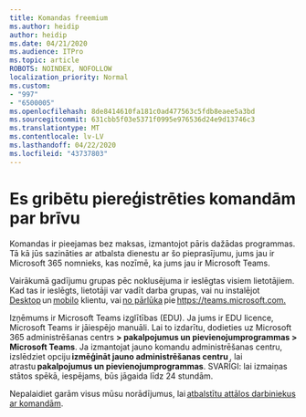 ```yaml
---
title: Komandas freemium
ms.author: heidip
author: heidip
ms.date: 04/21/2020
ms.audience: ITPro
ms.topic: article
ROBOTS: NOINDEX, NOFOLLOW
localization_priority: Normal
ms.custom:
- "997"
- "6500005"
ms.openlocfilehash: 8de8414610fa181c0ad477563c5fdb8eaee5a3bd
ms.sourcegitcommit: 631cbb5f03e5371f0995e976536d24e9d13746c3
ms.translationtype: MT
ms.contentlocale: lv-LV
ms.lasthandoff: 04/22/2020
ms.locfileid: "43737803"
---
```

# <a name="id-like-to-sign-up-for-teams-for-free"></a>Es gribētu piereģistrēties komandām par brīvu

Komandas ir pieejamas bez maksas, izmantojot pāris dažādas programmas. Tā kā jūs sazināties ar atbalsta dienestu ar šo pieprasījumu, jums jau ir Microsoft 365 nomnieks, kas nozīmē, ka jums jau ir Microsoft Teams.

Vairākumā gadījumu grupas pēc noklusējuma ir ieslēgtas visiem lietotājiem. Kad tas ir ieslēgts, lietotāji var vadīt darba grupas, vai nu instalējot [Desktop](https://docs.microsoft.com/MicrosoftTeams/get-clients#desktop-client) un [mobilo](https://docs.microsoft.com/MicrosoftTeams/get-clients#mobile-clients) klientu, vai [no pārlūka](https://docs.microsoft.com/MicrosoftTeams/get-clients#web-client) pie <https://teams.microsoft.com.>

Izņēmums ir Microsoft Teams izglītības (EDU). Ja jums ir EDU licence, Microsoft Teams ir jāiespējo manuāli. Lai to izdarītu, dodieties uz Microsoft 365 administrēšanas centrs **> pakalpojumus un pievienojumprogrammas > Microsoft Teams**. Ja izmantojat jauno komandu administrēšanas centru, izslēdziet opciju **izmēģināt jauno administrēšanas centru** , lai atrastu **pakalpojumus un pievienojumprogrammas**. SVARĪGI: lai izmaiņas stātos spēkā, iespējams, būs jāgaida līdz 24 stundām.

Nepalaidiet garām visus mūsu norādījumus, lai [atbalstītu attālos darbiniekus ar komandām](https://docs.microsoft.com/MicrosoftTeams/support-remote-work-with-teams).
